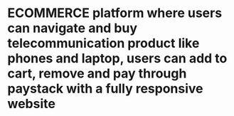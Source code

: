 # ECOMMERCE platform where users can navigate and buy telecommunication product like phones and laptop, users can add to cart, remove and pay through paystack with a fully responsive website

